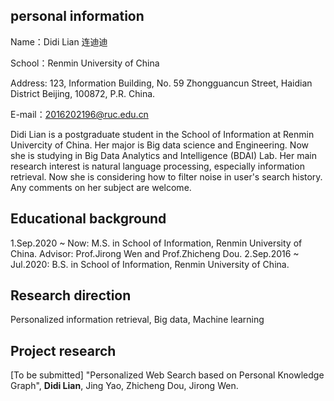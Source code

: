 ## personal information
Name：Didi Lian 连迪迪

School：Renmin University of China

Address: 123, Information Building, No. 59 Zhongguancun Street, Haidian District Beijing, 100872, P.R. China.

E-mail：2016202196@ruc.edu.cn

Didi Lian is a postgraduate student in the School of Information at Renmin Univercity of China. Her major is Big data science and Engineering. Now she is studying in Big Data Analytics and Intelligence (BDAI) Lab. Her main research interest is natural language processing, especially information retrieval. Now she is considering how to filter noise in user's search history. Any comments on her subject are welcome.
## Educational background
1.Sep.2020 ~ Now: M.S. in School of Information, Renmin University of China. Advisor: Prof.Jirong Wen and Prof.Zhicheng Dou.
2.Sep.2016 ~ Jul.2020: B.S. in School of Information, Renmin University of China.
## Research direction
Personalized information retrieval, Big data, Machine learning
## Project research
[To be submitted] "Personalized Web Search based on Personal Knowledge Graph", **Didi Lian**, Jing Yao, Zhicheng Dou, Jirong Wen.

